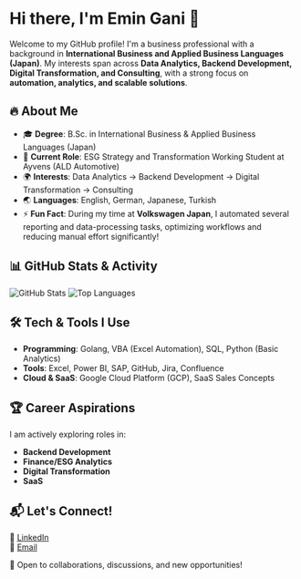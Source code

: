 # Hi there, I'm Emin Gani 👋

Welcome to my GitHub profile! I'm a business professional with a background in **International Business and Applied Business Languages (Japan)**. My interests span across **Data Analytics, Backend Development, Digital Transformation, and Consulting**, with a strong focus on **automation, analytics, and scalable solutions**.

## 🔥 About Me
- 🎓 **Degree**: B.Sc. in International Business & Applied Business Languages (Japan)
- 💼 **Current Role**: ESG Strategy and Transformation Working Student at Ayvens (ALD Automotive)
- 🌍 **Interests**: Data Analytics → Backend Development → Digital Transformation → Consulting
- 🌏 **Languages**: English, German, Japanese, Turkish
- ⚡ **Fun Fact**: During my time at **Volkswagen Japan**, I automated several reporting and data-processing tasks, optimizing workflows and reducing manual effort significantly!

## 📊 GitHub Stats & Activity
![GitHub Stats](https://github-readme-stats.vercel.app/api?username=Plymouther&show_icons=true&theme=radical)
![Top Languages](https://github-readme-stats.vercel.app/api/top-langs/?username=Plymouther&layout=compact&theme=radical)

## 🛠️ Tech & Tools I Use
- **Programming**: Golang, VBA (Excel Automation), SQL, Python (Basic Analytics)
- **Tools**: Excel, Power BI, SAP, GitHub, Jira, Confluence
- **Cloud & SaaS**: Google Cloud Platform (GCP), SaaS Sales Concepts

## 🏆 Career Aspirations
I am actively exploring roles in:
- **Backend Development**
- **Finance/ESG Analytics**
- **Digital Transformation**
- **SaaS**

## 📬 Let's Connect!
💼 [LinkedIn](https://www.linkedin.com/in/emin-gani-1623b3236)  
📧 [Email](mailto:gani.emin.bewerbungen@hotmail.com)  

🚀 Open to collaborations, discussions, and new opportunities!
